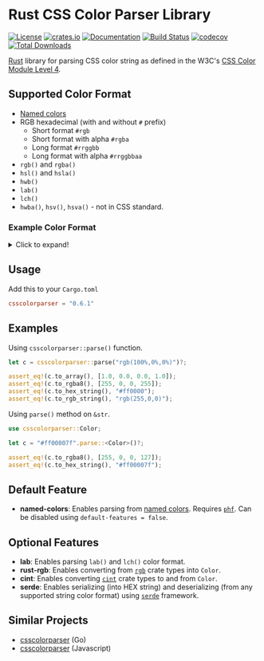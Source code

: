 # Rust CSS Color Parser Library

[![License](https://img.shields.io/crates/l/csscolorparser)](https://github.com/mazznoer/csscolorparser-rs)
[![crates.io](https://img.shields.io/crates/v/csscolorparser.svg)](https://crates.io/crates/csscolorparser)
[![Documentation](https://docs.rs/csscolorparser/badge.svg)](https://docs.rs/csscolorparser)
[![Build Status](https://github.com/mazznoer/csscolorparser-rs/workflows/Rust/badge.svg)](https://github.com/mazznoer/csscolorparser-rs/actions)
[![codecov](https://codecov.io/gh/mazznoer/csscolorparser-rs/branch/master/graph/badge.svg)](https://codecov.io/gh/mazznoer/csscolorparser-rs)
[![Total Downloads](https://img.shields.io/crates/d/csscolorparser.svg)](https://crates.io/crates/csscolorparser)

[Rust](https://www.rust-lang.org/) library for parsing CSS color string as defined in the W3C's [CSS Color Module Level 4](https://www.w3.org/TR/css-color-4/).

## Supported Color Format

* [Named colors](https://www.w3.org/TR/css-color-4/#named-colors)
* RGB hexadecimal (with and without `#` prefix)
     + Short format `#rgb`
     + Short format with alpha `#rgba`
     + Long format `#rrggbb`
     + Long format with alpha `#rrggbbaa`
* `rgb()` and `rgba()`
* `hsl()` and `hsla()`
* `hwb()`
* `lab()`
* `lch()`
* `hwba()`, `hsv()`, `hsva()` - not in CSS standard.

### Example Color Format

<details>
<summary>Click to expand!</summary>

```text
transparent
gold
rebeccapurple
lime
#0f0
#0f0f
#00ff00
#00ff00ff
rgb(0,255,0)
rgb(0% 100% 0%)
rgb(0 255 0 / 100%)
rgba(0,255,0,1)
hsl(120,100%,50%)
hsl(120deg 100% 50%)
hsl(-240 100% 50%)
hsl(-240deg 100% 50%)
hsl(0.3333turn 100% 50%)
hsl(133.333grad 100% 50%)
hsl(2.0944rad 100% 50%)
hsla(120,100%,50%,100%)
hwb(120 0% 0%)
hwb(480deg 0% 0% / 100%)
hsv(120,100%,100%)
hsv(120deg 100% 100% / 100%)
```
</details>

## Usage

Add this to your `Cargo.toml`

```toml
csscolorparser = "0.6.1"
```

## Examples

Using `csscolorparser::parse()` function.

```rust
let c = csscolorparser::parse("rgb(100%,0%,0%)")?;

assert_eq!(c.to_array(), [1.0, 0.0, 0.0, 1.0]);
assert_eq!(c.to_rgba8(), [255, 0, 0, 255]);
assert_eq!(c.to_hex_string(), "#ff0000");
assert_eq!(c.to_rgb_string(), "rgb(255,0,0)");
```

Using `parse()` method on `&str`.

```rust
use csscolorparser::Color;

let c = "#ff00007f".parse::<Color>()?;

assert_eq!(c.to_rgba8(), [255, 0, 0, 127]);
assert_eq!(c.to_hex_string(), "#ff00007f");
```

## Default Feature

* __named-colors__: Enables parsing from [named colors](https://www.w3.org/TR/css-color-4/#named-colors). Requires [`phf`](https://crates.io/crates/phf). Can be disabled using `default-features = false`.

## Optional Features

* __lab__: Enables parsing `lab()` and `lch()` color format.
* __rust-rgb__: Enables converting from [`rgb`](https://crates.io/crates/rgb) crate types into `Color`.
* __cint__: Enables converting [`cint`](https://crates.io/crates/cint) crate types to and from `Color`.
* __serde__: Enables serializing (into HEX string) and deserializing (from any supported string color format) using [`serde`](https://serde.rs/) framework.

## Similar Projects

* [csscolorparser](https://github.com/mazznoer/csscolorparser) (Go)
* [csscolorparser](https://github.com/deanm/css-color-parser-js) (Javascript)

